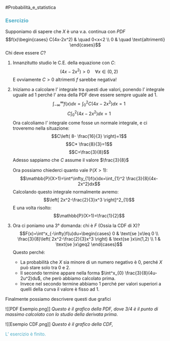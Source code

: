 #Probabilità_e_statistica 
### <font color="#4bacc6">Esercizio</font>
Supponiamo di sapere che $X$ è una v.a. continua con $PDF$
$$f(x)\begin{cases}
C(4x-2x^2) & \quad 0<x<2 \\
0 & \quad \text{altrimenti}
\end{cases}$$
Chi deve essere $C$?

1. Innanzitutto studio le C.E. della equazione con $C$:
$$(4x-2x^2)>0\quad \forall x\in(0,2)$$
      E ovviamente $C>0$ altrimenti $f$ sarebbe negativa!
      
2. Iniziamo a calcolare l’ integrale tra questi due valori, ponendo l’ integrale uguale ad 1 perché l’ area della PDF deve essere sempre uguale ad 1.
$$\int^\infty_{-\infty}f(x)dx=\int^2_{0}C(4x-2x^2)dx=1$$
$$C\int^2_{0}(4x-2x^2)dx=1$$
     Ora calcoliamo l’ integrale come fosse un normale integrale, e ci troveremo nella situazione:
     $$C\left( 8- \frac{16}{3} \right)=1$$
     $$C* \frac{8}{3}=1$$
     $$C=\frac{3}{8}$$
     Adesso sappiamo che $C$ assume il valore $\frac{3}{8}$

     Ora possiamo chiederci quanto vale $\mathbb{P}(X>1)$:
     $$\mathbb{P}(X>1)=\int^\infty_{1}f(x)dx=\int_{1}^2 \frac{3}{8}(4x-2x^2)dx$$
     Calcolando questo integrale normalmente avremo:
     $$\left[ 2x^2-\frac{2}{3}x^3 \right]^2_{1}$$
     E una volta risolto:
     $$\mathbb{P}(X>1)=\frac{1}{2}$$
3. Ora ci poniamo una 3° domanda: chi è $F$ (Ossia la CDF di X)?
$$F(x)=\int^x_{-\infty}f(u)du=\begin{cases}
0  &  \text{se }x\leq 0 \\
\frac{3}{8}\left( 2x^2-\frac{2}{3}x^3 \right) & \text{se }x\in(1,2) \\
1 & \text{se }x\geq2 
\end{cases}$$
     Questo perché:
     - La probabilità che $X$ sia minore di un numero negativo è 0, perché $X$ può stare solo tra 0 e 2.
     - Il secondo termine appare nella forma $\int^x_{0} \frac{3}{8}(4u-2u^2)du$, che però abbiamo calcolato prima.
     - Invece nel secondo termine abbiamo 1 perché per valori superiori a quelli della curva il valore è fisso ad 1.

Finalmente possiamo descrivere questi due grafici

![[PDF Esempio.png]]
*Questo è il grafico della PDF, dove 3/4 è il punto di massimo calcolato con lo studio della derivata prima*.

![[Esempio CDF.png]]
*Questo è il grafico della CDF,*

<font color="#4bacc6">L’ esercizio è finito.</font>